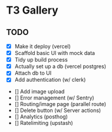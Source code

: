 # T3 Gallery

## TODO

- [x] Make it deploy (vercel)
- [x] Scaffold basic UI with mock data
- [x] Tidy up build process
- [x] Actually set up a db (vercel postgres)
- [x] Attach db to UI
- [x] Add authentication (w/ clerk)
- [] Add image upload
- [] Error management (w/ Sentry)
- [] Routing/image page (parallel route)
- [] Delete button (w/ Server actions)
- [] Analytics (posthog)
- [] Ratelimiting (upstash)
